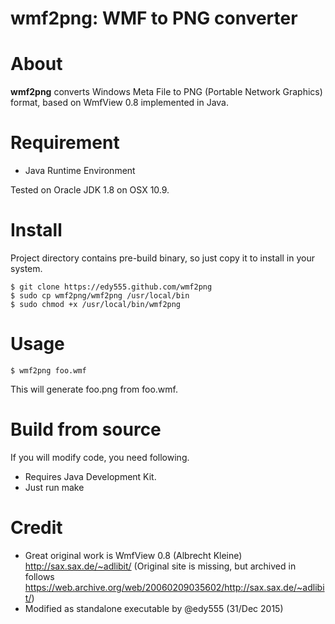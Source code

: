 wmf2png: WMF to PNG converter
=============================

# About

**wmf2png** converts Windows Meta File to PNG (Portable Network Graphics) format, based on WmfView 0.8 implemented in Java.

# Requirement

* Java Runtime Environment

Tested on Oracle JDK 1.8 on OSX 10.9.

# Install

Project directory contains pre-build binary, so just copy it to install in your system.

    $ git clone https://edy555.github.com/wmf2png
    $ sudo cp wmf2png/wmf2png /usr/local/bin
    $ sudo chmod +x /usr/local/bin/wmf2png

# Usage

    $ wmf2png foo.wmf

This will generate foo.png from foo.wmf.

# Build from source

If you will modify code, you need following.

* Requires Java Development Kit.
* Just run make

# Credit

* Great original work is WmfView 0.8 (Albrecht Kleine) http://sax.sax.de/~adlibit/
(Original site is missing, but archived in follows https://web.archive.org/web/20060209035602/http://sax.sax.de/~adlibit/)
* Modified as standalone executable by @edy555 (31/Dec 2015)
